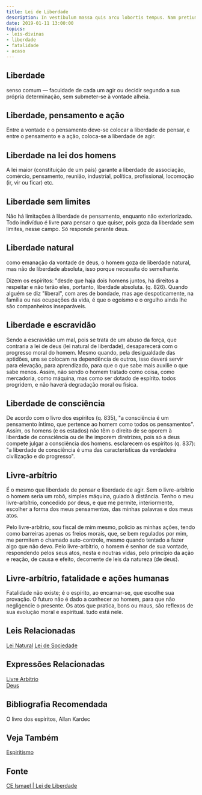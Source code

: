 ```yaml
---
title: Lei de Liberdade
description: In vestibulum massa quis arcu lobortis tempus. Nam pretium arcu in odio vulputate luctus.
date: 2019-01-11 13:00:00
topics: 
- leis-divinas
- liberdade
- fatalidade
- acaso
---
```


## Liberdade
senso comum — faculdade de cada um agir ou decidir segundo a sua própria
determinação, sem submeter-se à vontade alheia.

## Liberdade, pensamento e ação
Entre a vontade e o pensamento deve-se colocar a liberdade de pensar, e entre o
pensamento e a ação, coloca-se a liberdade de agir.

## Liberdade na lei dos homens
A lei maior (constituição de um país) garante a liberdade de associação,
comércio, pensamento, reunião, industrial, política, profissional, locomoção
(ir, vir ou ficar) etc.

## Liberdade sem limites
Não há limitações à liberdade de pensamento, enquanto não exteriorizado. Todo
indivíduo é livre para pensar o que quiser, pois goza da liberdade sem limites,
nesse campo. Só responde perante deus.

## Liberdade natural
como emanação da vontade de deus, o homem goza de liberdade natural, mas não de
liberdade absoluta, isso porque necessita do semelhante. 

Dizem os espíritos: "desde que haja dois homens juntos, há direitos a respeitar
e não terão eles, portanto, liberdade absoluta. (q. 826). Quando alguém se diz
"liberal", com ares de bondade, mas age despoticamente, na família ou nas
ocupações da vida, é que o egoísmo e o orgulho ainda lhe são companheiros
inseparáveis.

## Liberdade e escravidão
Sendo a escravidão um mal, pois se trata de um abuso da força, que contraria a
lei de deus (lei natural de liberdade), desaparecerá com o progresso moral do
homem. Mesmo quando, pela desigualdade das aptidões, uns se colocam na
dependência de outros, isso deverá servir para elevação, para aprendizado, para
que o que sabe mais auxilie o que sabe menos. Assim, não sendo o homem tratado
como coisa, como mercadoria, como máquina, mas como ser dotado de espírito.
todos progridem, e não haverá degradação moral ou física.

## Liberdade de consciência
De acordo com o livro dos espíritos (q. 835), "a consciência é um pensamento
íntimo, que pertence ao homem como todos os pensamentos". Assim, os homens (e os
estados) não têm o direito de se oporem à liberdade de consciência ou de lhe
imporem diretrizes, pois só a deus compete julgar a consciência dos homens.
esclarecem os espíritos (q. 837): "a liberdade de consciência é uma das
características da verdadeira civilização e do progresso".

## Livre-arbítrio
É o mesmo que liberdade de pensar e liberdade de agir. Sem o livre-arbítrio o
homem seria um robô, simples máquina, guiado à distância. Tenho o meu
livre-arbítrio, concedido por deus, e que me permite, interiormente, escolher a
forma dos meus pensamentos, das minhas palavras e dos meus atos. 

Pelo livre-arbítrio, sou fiscal de mim mesmo, policio as minhas ações, tendo
como barreiras apenas os freios morais, que, se bem regulados por mim, me
permitem o chamado auto-controle, mesmo quando tentado a fazer algo que não
devo. Pelo livre-arbítrio, o homem é senhor de sua vontade, respondendo pelos
seus atos, nesta e noutras vidas, pelo princípio da ação e reação, de causa e
efeito, decorrente de leis da natureza (de deus).

## Livre-arbítrio, fatalidade e ações humanas
Fatalidade não existe; é o espírito, ao encarnar-se, que escolhe sua provação. O
futuro não é dado a conhecer ao homem, para que não negligencie o presente. Os
atos que pratica, bons ou maus, são reflexos de sua evolução moral e espiritual.
tudo está nele.


## Leis Relacionadas
[Lei Natural](../natural)
[Lei de Sociedade](../sociedade)  

## Expressões Relacionadas
[Livre Arbítrio](/sobre/livre-arbitrio)  
[Deus](/sobre/deus)

## Bibliografia Recomendada
O livro dos espíritos, Allan Kardec  

## Veja Também
[Espiritismo](/espiritismo)

## Fonte
[CE Ismael | Lei de Liberdade](https://www.ceismael.com.br/download/apostila/apost1.htm)
